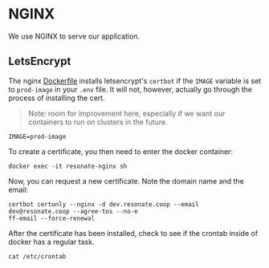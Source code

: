 # NGINX

We use NGINX to serve our application.

## LetsEncrypt

The nginx [Dockerfile](./Dockerfile) installs letsencrypt's `certbot` if the `IMAGE` variable is set to `prod-image` in your `.env` file. It will not, however, actually go through the process of installing the cert. 

> Note: room for improvement here, especially if we want our containers to run on clusters in the future.

```
IMAGE=prod-image
```

To create a certificate, you then need to enter the docker container:

```
docker exec -it resonate-nginx sh
```

Now, you can request a new certificate. Note the domain name and the email:


```
certbot certonly --nginx -d dev.resonate.coop --email dev@resonate.coop --agree-tos --no-e
ff-email --force-renewal
```

After the certificate has been installed, check to see if the crontab inside of docker has a regular task.

```
cat /etc/crontab
```